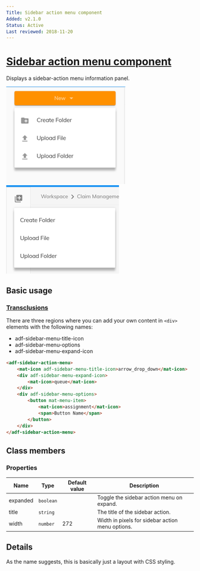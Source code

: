 ```yaml
---
Title: Sidebar action menu component
Added: v2.1.0
Status: Active
Last reviewed: 2018-11-20
---
```


# [Sidebar action menu component](../../../lib/core/src/lib/layout/components/sidebar-action/sidebar-action-menu.component.ts "Defined in sidebar-action-menu.component.ts")

Displays a sidebar-action menu information panel.

![Sidebar action menu button screenshot](../../docassets/images/sidebar-action-menu-button.png)
![Sidebar action menu icon screenshot](../../docassets/images/sidebar-action-menu-icon.png)

## Basic usage

### [Transclusions](../../user-guide/transclusion.md)

There are three regions where you can add your own content in `<div>` elements with
the following names:

-   adf-sidebar-menu-title-icon
-   adf-sidebar-menu-options
-   adf-sidebar-menu-expand-icon

```html
<adf-sidebar-action-menu>
    <mat-icon adf-sidebar-menu-title-icon>arrow_drop_down</mat-icon>
    <div adf-sidebar-menu-expand-icon>
        <mat-icon>queue</mat-icon>
    </div>
    <div adf-sidebar-menu-options>
        <button mat-menu-item>
            <mat-icon>assignment</mat-icon>
            <span>Button Name</span>
        </button>
    </div>
</adf-sidebar-action-menu>
```

## Class members

### Properties

| Name | Type | Default value | Description |
| ---- | ---- | ------------- | ----------- |
| expanded | `boolean` |  | Toggle the sidebar action menu on expand. |
| title | `string` |  | The title of the sidebar action. |
| width | `number` | 272 | Width in pixels for sidebar action menu options. |

## Details

As the name suggests, this is basically just a layout with CSS styling.

